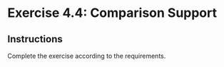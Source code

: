 # Exercise 4.4: Comparison Support

## Instructions

Complete the exercise according to the requirements.
